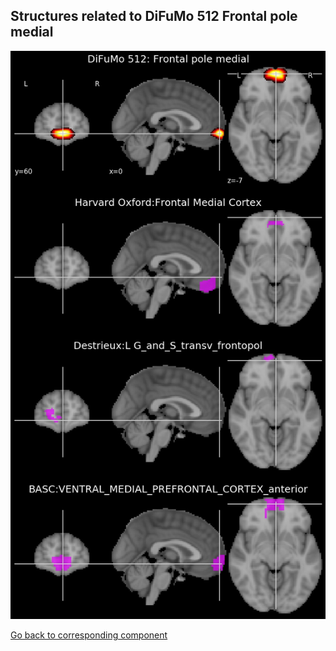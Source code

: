 


## Structures related to DiFuMo 512 Frontal pole medial

![479](479.jpg "Structures related to DiFuMo 512 Frontal pole medial")

[Go back to corresponding component](https://parietal-inria.github.io/DiFuMo/512/html/479.html)